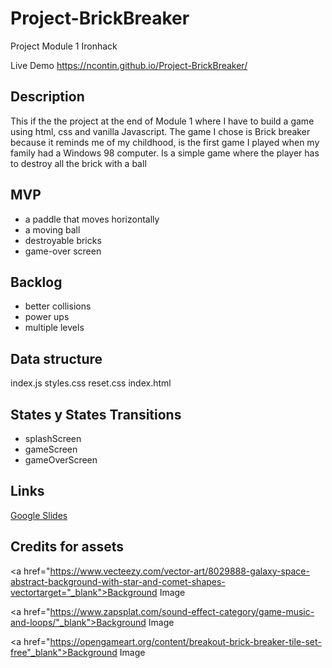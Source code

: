# Project-BrickBreaker

Project Module 1 Ironhack

Live Demo https://ncontin.github.io/Project-BrickBreaker/

## Description

This if the the project at the end of Module 1 where I have to build a game using html, css and vanilla Javascript.
The game I chose is Brick breaker because it reminds me of my childhood, is the first game I played when my family had a Windows 98 computer.
Is a simple game where the player has to destroy all the brick with a ball

## MVP

- a paddle that moves horizontally
- a moving ball
- destroyable bricks
- game-over screen

## Backlog

- better collisions
- power ups
- multiple levels

## Data structure

index.js
styles.css
reset.css
index.html

## States y States Transitions

- splashScreen
- gameScreen
- gameOverScreen

## Links

<a href="https://docs.google.com/presentation/d/1FfohU9d8IQYarso36vy9hRTLT1SmDP0KRlpZ_c2Fdws/edit?usp=sharing" target="_blank">Google Slides</a>

## Credits for assets

<a href="https://www.vecteezy.com/vector-art/8029888-galaxy-space-abstract-background-with-star-and-comet-shapes-vectortarget="_blank">Background Image</a>

<a href="https://www.zapsplat.com/sound-effect-category/game-music-and-loops/"_blank">Background Image</a>

<a href="https://opengameart.org/content/breakout-brick-breaker-tile-set-free"_blank">Background Image</a>
